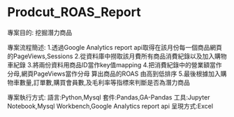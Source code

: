# Prodcut_ROAS_Report
專案目的:
挖掘潛力商品

專案流程簡述:
1.透過Google Analytics report api取得在該月份每一個商品網頁的PageViews,Sessions
2.從資料庫中撈取該月費所有商品消費紀錄以及加入購物車紀錄
3.將兩份資料用商品ID當作key值mapping
4.把消費紀錄中的營業額當作分母,網頁PageViews當作分母 算出商品的ROAS 由高到低排序
5.最後根據加入購物車數量,訂單數,購買會員數,及毛利率等指標來判斷是否為潛力商品

專案執行方式:
語言:Python,Mysql
套件:Pandas,GA-Pandas
工具:Jupyter Notebook,Mysql Workbench,Google Analytics report api
呈現方式:Excel 




